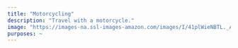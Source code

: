 ```yaml
---
title: "Motorcycling"
description: "Travel with a motorcycle."
image: "https://images-na.ssl-images-amazon.com/images/I/41plWieNBTL._AC_US400_QL65_.jpg"
purposes: ~
---
```

